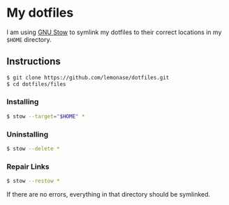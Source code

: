 # My dotfiles

I am using [GNU Stow](https://www.gnu.org/software/stow/) to symlink
my dotfiles to their correct locations in my `$HOME` directory.

## Instructions

```sh
$ git clone https://github.com/lemonase/dotfiles.git
$ cd dotfiles/files
```

### Installing

```sh
$ stow --target="$HOME" *
```

### Uninstalling

```sh
$ stow --delete *
```

### Repair Links

```sh
$ stow --restow *
```

If there are no errors, everything in that directory should be symlinked.
